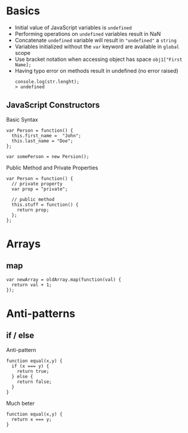 # Basics

- Initial value of JavaScript variables is `undefined`
- Performing operations on `undefined` variables result in NaN
- Concatenate `undefined` variable will result in `"undefined"` a `string`
- Variables initialized without the `var` keyword are available in `global` scope
- Use bracket notation when accessing object has space `obj1["First Name];`
- Having typo error on methods result in undefined (no error raised)
  ```
  console.log(str.lenght);
  > undefined
  ```

## JavaScript Constructors

Basic Syntax
```
var Person = function() {
  this.first_name =  "John";
  this.last_name = "Doe";
};

var somePerson = new Persion();
```

Public Method and Private Properties
```
var Person = function() {
  // private property
  var prop = "private";
  
  // public method
  this.stuff = function() {
    return prop;
  };
};
```


# Arrays
## map

```
var newArray = oldArray.map(function(val) {
  return val + 1;
});
```
# Anti-patterns

## if / else


Anti-pattern
```
function equal(x,y) {
  if (x === y) {
    return true;
  } else {
    return false;
  }
}
```

Much beter
```
function equal(x,y) {
  return x === y;
}
```

